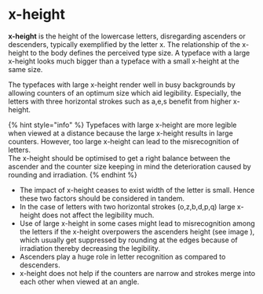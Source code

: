# x-height

**x-height** is the height of the lowercase letters, disregarding ascenders or descenders, typically exemplified by the letter x. The relationship of the x-height to the body defines the perceived type size. A typeface with a large x-height looks much bigger than a typeface with a small x-height at the same size.

The typefaces with large x-height render well in busy backgrounds by&#x20;allowing counters of an optimum size which aid legibility. Especially,the letters with three horizontal strokes such as a,e,s benefit fromhigher x-height.

{% hint style="info" %}
Typefaces with large x-height are more legible when viewed at a distance because the large x-height results in large counters. However, too large x-height can lead to the misrecognition of letters.\
The x-height should be optimised to get a right&#x20;balance between the ascender and the counter size keeping in mindthe deterioration caused by rounding and irradiation.
{% endhint %}

* The impact of x-height ceases to exist width of the letter  &#x20;is small. Hence these two factors should be considered in tandem.
* In the case of letters with two horizontal strokes (o,z,b,d,p,q)  large x-height does not affect the legibility much.
* Use of large x-height in some cases might lead to misrecognition among the letters if the x-height overpowers the ascenders&#x20;  height (see image ), which usually get suppressed by rounding at  &#x20;the edges because of irradiation thereby decreasing the legibility.
* Ascenders play a huge role in letter recognition as compared to descenders.
* x-height does not help if the counters are narrow and strokes merge into each other when viewed at an angle.&#x20;
